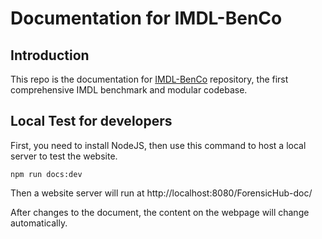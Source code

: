 # Documentation for IMDL-BenCo

## Introduction
This repo is the documentation for [IMDL-BenCo](https://github.com/scu-zjz/ForensicHub) repository, the first comprehensive IMDL benchmark and modular codebase.


## Local Test for developers
First, you need to install NodeJS, then use this command to host a local server to test the website.
```
npm run docs:dev
```
Then a website server will run at http://localhost:8080/ForensicHub-doc/

After changes to the document, the content on the webpage will change automatically.